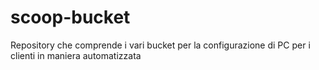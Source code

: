 # scoop-bucket
Repository che comprende i vari bucket per la configurazione di PC per i clienti in maniera automatizzata
